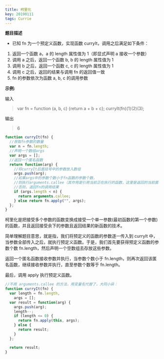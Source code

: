 ```yaml
---
title: 柯里化
key: 20190111
tags: Currie
---
```


<!--more-->

**题目描述**

- 已知 fn 为一个预定义函数，实现函数 curryIt，调用之后满足如下条件：

1. 返回一个函数 a，a 的 length 属性值为 1（即显式声明 a 接收一个参数）
2. 调用 a 之后，返回一个函数 b, b 的 length 属性值为 1
3. 调用 b 之后，返回一个函数 c, c 的 length 属性值为 1
4. 调用 c 之后，返回的结果与调用 fn 的返回值一致
5. fn 的参数依次为函数 a, b, c 的调用参数

**示例:**

输入

> var fn = function (a, b, c) {return a + b + c}; curryIt(fn)(1)(2)(3);

输出

> 6

```javascript
function curryIt(fn) {
  //获取fn参数的数量
  var n = fn.length;
  //声明一个数组args
  var args = [];
  //返回一个匿名函数
  return function(arg) {
    //将curryIt后面括号中的参数放入数组
    args.push(arg);
    //如果args中的参数个数小于fn函数的参数个数，
    //则执行arguments.callee（其作用是引用当前正在执行的函数，这里是返回的当前匿名函数）。
    //否则，返回fn的调用结果
    if (args.length < n) {
      return arguments.callee;
    } else return fn.apply("", args);
  };
}
```

柯里化是把接受多个参数的函数变换成接受一个单一参数(最初函数的第一个参数)的函数，并且返回接受余下的参数且返回结果的新函数的技术。

简单理解题目意思，就是指，我们将预定义的函数的参数逐一传入到 curryIt 中，当参数全部传入之后，就执行预定义函数。于是，我们首先要获得预定义函数的参数个数 fn.length，然后声明一个空数组去存放这些参数。

返回一个匿名函数接收参数并执行，当参数个数小于 fn.length，则再次返回该匿名函数，继续接收参数并执行，直至参数个数等于 fn.length。

最后，调用 apply 执行预定义函数。

```javascript
//不用 arguments.callee 的方法，用变量名代替了，大同小异：
function curryIt(fn) {
  var length = fn.length,
    args = [];
  var result = function(arg) {
    args.push(arg);
    length--;
    if (length <= 0) {
      return fn.apply(this, args);
    } else {
      return result;
    }
  };

  return result;
}
```


